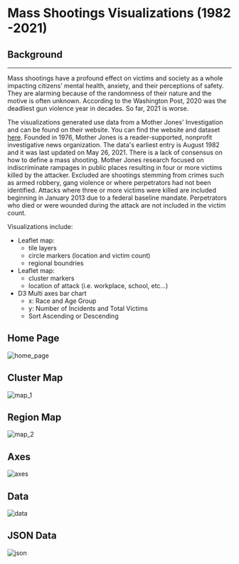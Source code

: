 # Mass Shootings Visualizations (1982 -2021)

## Background
---
Mass shootings have a profound effect on victims and society as a whole impacting citizens’ mental health, anxiety, and their perceptions of safety.  They are alarming because of the randomness of their nature and the motive is often unknown.  According to the Washington Post, 2020 was the deadliest gun violence year in decades.  So far, 2021 is worse.

The visualizations generated use data from a Mother Jones' Investigation and can be found on their website.  You can find the website and dataset [here](https://docs.google.com/spreadsheets/d/1b9o6uDO18sLxBqPwl_Gh9bnhW-ev_dABH83M5Vb5L8o/edit#gid=0).  Founded in 1976, Mother Jones is a reader-supported, nonprofit investigative news organization.  The data's earliest entry is August 1982 and it was last updated on May 26, 2021.  There is a lack of consensus on how to define a mass shooting.  Mother Jones research focused on indiscriminate rampages in public places resulting in four or more victims killed by the attacker.  Excluded are shootings stemming from crimes such as armed robbery, gang violence or where perpetrators had not been identified.  Attacks where three or more victims were killed are included beginning in January 2013 due to a federal baseline mandate.  Perpetrators who died or were wounded during the attack are not included in the victim count.

Visualizations include:
* Leaflet map:
    * tile layers
    * circle markers (location and victim count)
    * regional boundries
* Leaflet map:
    * cluster markers
    * location of attack (i.e. workplace, school, etc...)
* D3 Multi axes bar chart
    * x: Race and Age Group
    * y: Number of Incidents and Total Victims
    * Sort Ascending or Descending
## Home Page
![home_page](https://user-images.githubusercontent.com/78937358/127575574-4444d580-8b64-45eb-9a4b-2403f3baef5b.png)
## Cluster Map
![map_1](https://user-images.githubusercontent.com/78937358/127575576-c2532ecc-2f48-4d98-807a-5786dc84e0be.png)
## Region Map
![map_2](https://user-images.githubusercontent.com/78937358/127575577-a611f944-254c-4bf6-b8fd-56957006217a.png)
## Axes 
![axes](https://user-images.githubusercontent.com/78937358/127575578-ad61a3bf-3b3c-443e-ac6a-27b1c14df545.png)
## Data 
![data](https://user-images.githubusercontent.com/78937358/127575579-64a499f5-75bd-476b-9af7-f621645dff62.png)
## JSON Data
![json](https://user-images.githubusercontent.com/78937358/127575575-e745a785-4c2e-47f8-8308-6d2fa124c028.png)
